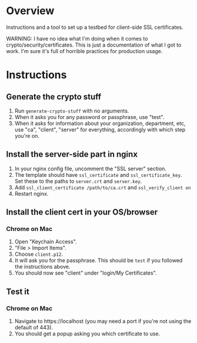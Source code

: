 # Overview

Instructions and a tool to set up a testbed for client-side SSL certificates.

WARNING: I have no idea what I'm doing when it comes to
crypto/security/certificates. This is just a documentation of what I got to
work. I'm sure it's full of horrible practices for production usage.

# Instructions

## Generate the crypto stuff

1. Run `generate-crypto-stuff` with no arguments. 
2. When it asks you for any password or passphrase, use "test". 
3. When it asks for information about your organization, department, etc, use
   "ca", "client", "server" for everything, accordingly with which step you're
   on.

## Install the server-side part in nginx

1. In your nginx config file, uncomment the "SSL server" section.
2. The template should have `ssl_certificate` and `ssl_certificate_key`. Set
   these to the paths to `server.crt` and `server.key`.
3. Add `ssl_client_certificate /path/to/ca.crt` and `ssl_verify_client on`
4. Restart nginx.

## Install the client cert in your OS/browser

### Chrome on Mac

1. Open "Keychain Access".
2. "File > Import Items".
3. Choose `client.p12`.
4. It will ask you for the passphrase. This should be `test` if you followed the
   instructions above.
5. You should now see "client" under "login/My Certificates".

## Test it

### Chrome on Mac

1. Navigate to https://localhost (you may need a port if you're not using the
   default of 443).
2. You should get a popup asking you which certificate to use.
